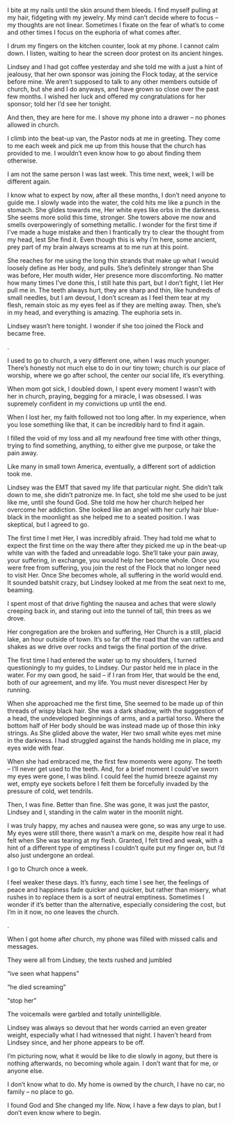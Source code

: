 I bite at my nails until the skin around them bleeds. I find myself pulling at my hair, fidgeting with my jewelry. My mind can’t decide where to focus – my thoughts are not linear. Sometimes I fixate on the fear of what’s to come and other times I focus on the euphoria of what comes after.

I drum my fingers on the kitchen counter, look at my phone. I cannot calm down. I listen, waiting to hear the screen door protest on its ancient hinges.

Lindsey and I had got coffee yesterday and she told me with a just a hint of jealousy, that her own sponsor was joining the Flock today, at the service before mine. We aren’t supposed to talk to any other members outside of church, but she and I do anyways, and have grown so close over the past few months. I wished her luck and offered my congratulations for her sponsor; told her I’d see her tonight. 

And then, they are here for me. I shove my phone into a drawer – no phones allowed in church.

I climb into the beat-up van, the Pastor nods at me in greeting. They come to me each week and pick me up from this house that the church has provided to me. I wouldn’t even know how to go about finding them otherwise. 

I am not the same person I was last week. This time next, week, I will be different again.

I know what to expect by now, after all these months, I don’t need anyone to guide me. I slowly wade into the water, the cold hits me like a punch in the stomach. She glides towards me, Her white eyes like orbs in the darkness. She seems more solid this time, stronger. She towers above me now and smells overpoweringly of something metallic. I wonder for the first time if I've made a huge mistake and then I frantically try to clear the thought from my head, lest She find it. Even though this is why I’m here, some ancient, prey part of my brain always screams at to me run at this point. 

She reaches for me using the long thin strands that make up what I would loosely define as Her body, and pulls. She’s definitely stronger than She was before, Her mouth wider, Her presence more discomforting. No matter how many times I’ve done this, I still hate this part, but I don’t fight, I let Her pull me in. The teeth always hurt, they are sharp and thin, like hundreds of small needles, but I am devout, I don’t scream as I feel them tear at my flesh, remain stoic as my eyes feel as if they are melting away. Then, she’s in my head, and everything is amazing. The euphoria sets in.

Lindsey wasn’t here tonight. I wonder if she too joined the Flock and became free. 

.

I used to go to church, a very different one, when I was much younger. There’s honestly not much else to do in our tiny town; church is our place of worship, where we go after school, the center our social life, it’s everything.

When mom got sick, I doubled down, I spent every moment I wasn’t with her in church, praying, begging for a miracle, I was obsessed. I was supremely confident in my convictions up until the end.

When I lost her, my faith followed not too long after. In my experience, when you lose something like that, it can be incredibly hard to find it again.

I filled the void of my loss and all my newfound free time with other things, trying to find something, anything, to either give me purpose, or take the pain away.

Like many in small town America, eventually, a different sort of addiction took me.

Lindsey was the EMT that saved my life that particular night. She didn’t talk down to me, she didn’t patronize me. In fact, she told me she used to be just like me, until she found God. She told me how her church helped her overcome her addiction. She looked like an angel with her curly hair blue-black in the moonlight as she helped me to a seated position. I was skeptical, but I agreed to go. 

The first time I met Her, I was incredibly afraid. They had told me what to expect the first time on the way there after they picked me up in the beat-up white van with the faded and unreadable logo. She’ll take your pain away, your suffering, in exchange, you would help her become whole. Once you were free from suffering, you join the rest of the Flock that no longer need to visit Her. Once She becomes whole, all suffering in the world would end. It sounded batshit crazy, but Lindsey looked at me from the seat next to me, beaming.

I spent most of that drive fighting the nausea and aches that were slowly creeping back in, and staring out into the tunnel of tall, thin trees as we drove.

Her congregation are the broken and suffering, Her Church is a still, placid lake, an hour outside of town. It’s so far off the road that the van rattles and shakes as we drive over rocks and twigs the final portion of the drive.

The first time I had entered the water up to my shoulders, I turned questioningly to my guides, to Lindsey. Our pastor held me in place in the water. For my own good, he said – if I ran from Her, that would be the end, both of our agreement, and my life. You must never disrespect Her by running.

When she approached me the first time, She seemed to be made up of thin threads of wispy black hair. She was a dark shadow, with the suggestion of a head, the undeveloped beginnings of arms, and a partial torso. Where the bottom half of Her body should be was instead made up of those thin inky strings. As She glided above the water, Her two small white eyes met mine in the darkness. I had struggled against the hands holding me in place, my eyes wide with fear.

When she had embraced me, the first few moments were agony. The teeth – I’ll never get used to the teeth. And, for a brief moment I could’ve sworn my eyes were gone, I was blind. I could feel the humid breeze against my wet, empty eye sockets before I felt them be forcefully invaded by the pressure of cold, wet tendrils.

Then, I was fine. Better than fine. She was gone, it was just the pastor, Lindsey and I, standing in the calm water in the moonlit night. 

I was truly happy, my aches and nausea were gone, so was any urge to use. My eyes were still there, there wasn’t a mark on me, despite how real it had felt when She was tearing at my flesh. Granted, I felt tired and weak, with a hint of a different type of emptiness I couldn’t quite put my finger on, but I’d also just undergone an ordeal.

I go to Church once a week. 

I feel weaker these days. It’s funny, each time I see her, the feelings of peace and happiness fade quicker and quicker, but rather than misery, what rushes in to replace them is a sort of neutral emptiness. Sometimes I wonder if it’s better than the alternative, especially considering the cost, but I’m in it now, no one leaves the church.

.

When I got home after church, my phone was filled with missed calls and messages.

They were all from Lindsey, the texts rushed and jumbled

“ive seen what  happens”

“he died screaming”

“stop her”

The voicemails were garbled and totally unintelligible. 

Lindsey was always so devout that her words carried an even greater weight, especially what I had witnessed that night. I haven’t heard from Lindsey since, and her phone appears to be off. 

I’m picturing now, what it would be like to die slowly in agony, but there is nothing afterwards, no becoming whole again. I don’t want that for me, or anyone else.

I don’t know what to do. My home is owned by the church, I have no car, no family – no place to go.

I found God and She changed my life. Now, I have a few days to plan, but I don’t even know where to begin.